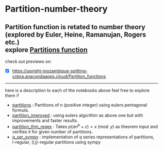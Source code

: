 # Partition-number-theory
Partition function is retated to number theory  
(explored by Euler, Heine, Ramanujan, Rogers etc.)  
explore [Partitions function](https://en.wikipedia.org/wiki/Partition_function_(number_theory))
---
check out previews on:  
- [X] https://upright-mozambique-spitting-cobra.anacondaapps.cloud/Partition_functions
---
here is a description to each of the notebooks above feel free to explore them *!!* 
+ [partitions](https://github.com/Yn37git/Partition-number-theory/blob/main/partitions.ipynb) : Partitions of n (positive integer) using eulers pentagonal formula.
+ [partition_improved](https://github.com/Yn37git/Partition-number-theory/blob/main/partition_improved.ipynb) : using eulers algorithm as above one but with improvements and faster results.
+ [partition_thm_regex](https://github.com/Yn37git/Partition-number-theory/blob/main/partition_thm_regex.ipynb) : Takes $p(an^b+c)  = x \pmod{y}$ as theorem input and verifies it for given number of partitions. 
+ [q_ser_sympy](https://github.com/Yn37git/Partition-number-theory/blob/main/q_ser_sympy.ipynb) : implementation of q series representations of partitions, l-regular, 
                (l,j)-regular partitions using sympy  
